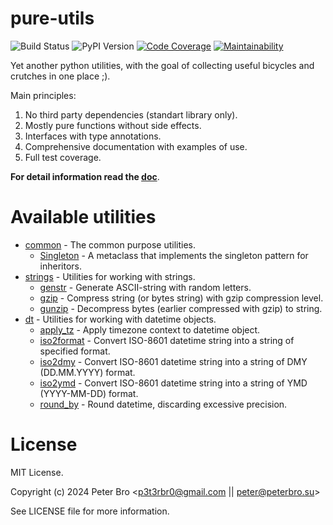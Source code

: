 # pure-utils

![Build Status](https://github.com/p3t3rbr0/py3-pure-utils/actions/workflows/ci.yaml/badge.svg?branch=master)
![PyPI Version](https://img.shields.io/pypi/v/pure-utils)
[![Code Coverage](https://codecov.io/gh/p3t3rbr0/py3-pure-utils/graph/badge.svg?token=283H0MAGUP)](https://codecov.io/gh/p3t3rbr0/py3-pure-utils)
[![Maintainability](https://api.codeclimate.com/v1/badges/14f70c48db708a419309/maintainability)](https://codeclimate.com/github/p3t3rbr0/py3-pure-utils/maintainability)

Yet another python utilities, with the goal of collecting useful bicycles and crutches in one place ;).

Main principles:

1. No third party dependencies (standart library only).
2. Mostly pure functions without side effects.
3. Interfaces with type annotations.
4. Comprehensive documentation with examples of use.
5. Full test coverage.

**For detail information read the [doc](https://p3t3rbr0.github.io/py3-pure-utils/)**.

# Available utilities

* [common](https://p3t3rbr0.github.io/py3-pure-utils/refs/common.html) - The common purpose utilities.
  * [Singleton](https://p3t3rbr0.github.io/py3-pure-utils/refs/common.html#common.Singleton) - A metaclass that implements the singleton pattern for inheritors.
* [strings](https://p3t3rbr0.github.io/py3-pure-utils/refs/strings.html) - Utilities for working with strings.
  * [genstr](https://p3t3rbr0.github.io/py3-pure-utils/refs/strings.html#strings.genstr) - Generate ASCII-string with random letters.
  * [gzip](https://p3t3rbr0.github.io/py3-pure-utils/refs/strings.html#strings.gzip) - Compress string (or bytes string) with gzip compression level.
  * [gunzip](https://p3t3rbr0.github.io/py3-pure-utils/refs/strings.html#strings.gunzip) - Decompress bytes (earlier compressed with gzip) to string.
* [dt](https://p3t3rbr0.github.io/py3-pure-utils/refs/dt.html) - Utilities for working with datetime objects.
  * [apply_tz](https://p3t3rbr0.github.io/py3-pure-utils/refs/dt.html#strings.apply_tz) - Apply timezone context to datetime object.
  * [iso2format](https://p3t3rbr0.github.io/py3-pure-utils/refs/dt.html#strings.iso2format) - Convert ISO-8601 datetime string into a string of specified format.
  * [iso2dmy](https://p3t3rbr0.github.io/py3-pure-utils/refs/dt.html#strings.iso2dmy) - Convert ISO-8601 datetime string into a string of DMY (DD.MM.YYYY) format.
  * [iso2ymd](https://p3t3rbr0.github.io/py3-pure-utils/refs/dt.html#strings.iso2ymd) - Convert ISO-8601 datetime string into a string of YMD (YYYY-MM-DD) format.
  * [round_by](https://p3t3rbr0.github.io/py3-pure-utils/refs/dt.html#strings.round_by) - Round datetime, discarding excessive precision.

# License

MIT License.

Copyright (c) 2024 Peter Bro <p3t3rbr0@gmail.com || peter@peterbro.su>

See LICENSE file for more information.
